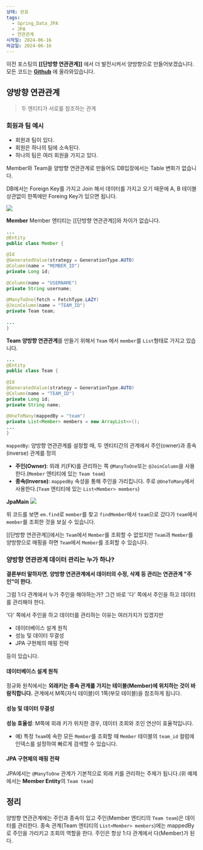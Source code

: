 ```yaml
---
상태: 완료
tags:
  - Spring_Data_JPA
  - JPA
  - 연관관계
시작일: 2024-06-16
마감일: 2024-06-16
---
```

이전 포스팅의 **[[단방향 연관관계]]** 에서 더 발전시켜서 양방향으로 만들어보겠습니다.
모든 코드는 **[Github](https://github.com/SooowanLee/ex1-hello-jpa)** 에 올라와있습니다.
## 양방향 연관관계
>두 엔티티가 서로를 참조하는 관계

### 회원과 팀 예시
- 회원과 팀이 있다.
- 회원은 하나의 팀에 소속된다.
- 하나의 팀은 여러 회원을 가지고 있다.

Member와 Team을 양방향 연관관계로 만들어도 DB입장에서는 Table 변화가 없습니다.

DB에서는 Foreign Key를 가지고 Join 해서 데이터를 가지고 오기 때문에 A, B 테이블 상관없이 한쪽에만 Foreing Key가 있으면 됩니다.

![](https://i.imgur.com/qwdmh5Z.png)


**Member**
Member 엔티티는 [[단방향 연관관계]]와 차이가 없습니다.
```java
...
@Entity  
public class Member {  
  
@Id  
@GeneratedValue(strategy = GenerationType.AUTO)  
@Column(name = "MEMBER_ID")  
private Long id;  
  
@Column(name = "USERNAME")  
private String username;  
  
@ManyToOne(fetch = FetchType.LAZY)  
@JoinColumn(name = "TEAM_ID")  
private Team team;  
  
...
}
```

**Team**
**양방향 연관관계**를 만들기 위해서 `Team` 에서 `member`를 `List`형태로 가지고 있습니다.
```java
...  
@Entity  
public class Team {  
  
@Id  
@GeneratedValue(strategy = GenerationType.AUTO)  
@Column(name = "TEAM_ID")  
private Long id;  
private String name;  
  
@OneToMany(mappedBy = "team")
private List<Member> members = new ArrayList<>();  
...
}
```

`mappedBy`: 양방향 연관관계를 설정할 때, 두 엔티티간의 관계에서 주인(owner)과 종속(inverse) 관계를 정의

- **주인(Owner)**: 외래 키(FK)를 관리하는 쪽 `@ManyToOne`또는 `@JoinColumn`을 사용한다.(`Member` 엔티티에 있는 `Team team`)
- **종속(Inverse)**: `mappedBy` 속성을 통해 주인을 가리킵니다. 주로 `@OneToMany`에서 사용한다.(`Team` 엔티티에 있는 `List<Member> members`)

**JpaMain**
![](https://i.imgur.com/WY9uJBR.png)

위 코드를 보면 `em.find`로 `member`를 찾고 `findMember`에서 `team`으로 갔다가 `team`에서 `member`를 조회한 것을 보실 수 있습니다.

[[단방향 연관관계]]에서는 `Team`에서 `Member`를 조회할 수 없었지만 `Team`과 `Member`를 양방향으로 매핑을 하면 `Team`에서 `Member`를 조회할 수 있습니다.
### 양방향 연관관계 데이터 관리는 누가 하나?
**결론부터 말하자면**, **양방향 연관관계에서 데이터의 수정, 삭제 등 관리는 연관관계 "주인"이 한다.**

그럼 1:다 관계에서 누가 주인을 해야하는가?
그건 바로 '다' 쪽에서 주인을 하고 데이터를 관리해야 한다.

'다' 쪽에서 주인을 하고 데이터를 관리하는 이유는 여러가지가 있겠지만
- 데이터베이스 설계 원칙
- 성능 및 데이터 무결성
- JPA 구현체의 매핑 전략

등이 있습니다.

#### 데이터베이스 설계 원칙
정규화 원칙에서는 **외래키는 종속 관계를 가지는 테이블(Member)에 위치하는 것이 바람직합니다.** 관계에서 M쪽(자식 테이블)이 1쪽(부모 테이블)을 참조하게 됩니다.

#### 성능 및 데이터 무결성
**성능 효율성**: M쪽에 외래 키가 위치한 경우, 데이터 조회와 조인 연산이 효율적입니다.
- 예) 특정 `Team`에 속한 모든 `Member`를 조회할 때 `Member` 테이블의 `team_id` 컬럼에 인덱스를 설정하여 빠르게 검색할 수 있습니다.

#### JPA 구현체의 매핑 전략
JPA에서는 `@ManyToOne` 관계가 기본적으로 외래 키를 관리하는 주체가 됩니다.(위 예제에서는 **Member Entity**의 `Team team`)

## 정리
양방향 연관관계에는 주인과 종속이 있고 주인(Member 엔티티의 `Team team`)은 데이터를 관리한다. 종속 관계(Team 엔티티의 `List<Member> members`)에는 mappedBy로 주인을 가리키고 조회의 역할을 한다.
주인은 항상 1:다 관계에서 다(Member)가 된다. 